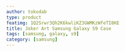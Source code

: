 ```yaml
---
author: tokodab
type: product
featimg: 1Q2Srwr3Qh2K6kwliKZ3GWMKzWfeTI8KE
title: Joker Art Samsung Galaxy S9 Case
tags: [samsung, galaxy, s9]
category: [samsung]
---
```

